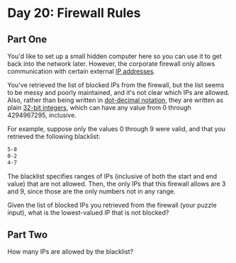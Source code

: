 # Day 20: Firewall Rules

## Part One

You'd like to set up a small hidden computer here so you can use it to get back into the network later. However, the corporate firewall only allows communication with certain external [IP addresses](https://en.wikipedia.org/wiki/IPv4#Addressing).

You've retrieved the list of blocked IPs from the firewall, but the list seems to be messy and poorly maintained, and it's not clear which IPs are allowed. Also, rather than being written in [dot-decimal notation](https://en.wikipedia.org/wiki/Dot-decimal_notation), they are written as plain [32-bit integers](https://en.wikipedia.org/wiki/32-bit), which can have any value from 0 through 4294967295, inclusive.

For example, suppose only the values 0 through 9 were valid, and that you retrieved the following blacklist:

```txt
5-8
0-2
4-7
```

The blacklist specifies ranges of IPs (inclusive of both the start and end value) that are not allowed. Then, the only IPs that this firewall allows are 3 and 9, since those are the only numbers not in any range.

Given the list of blocked IPs you retrieved from the firewall (your puzzle input), what is the lowest-valued IP that is not blocked?

## Part Two

How many IPs are allowed by the blacklist?
